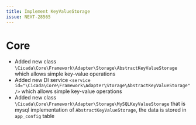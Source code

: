 ```yaml
---
title: Implement KeyValueStorage
issue: NEXT-28565
---
```

# Core
* Added new class `\Cicada\Core\Framework\Adapter\Storage\AbstractKeyValueStorage` which allows simple key-value operations
* Added new DI service `<service id="\Cicada\Core\Framework\Adapter\Storage\AbstractKeyValueStorage" />` which allows simple key-value operations
* Added new class `\Cicada\Core\Framework\Adapter\Storage\MySQLKeyValueStorage` that is mysql implementation of `AbstractKeyValueStorage`, the data is stored in `app_config` table

